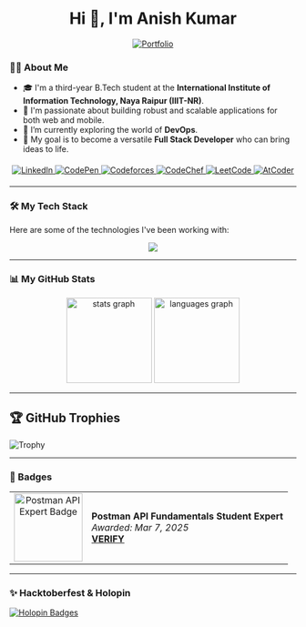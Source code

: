 <div align="center">
  <h1>Hi 👋, I'm Anish Kumar</h1>
  <a href="https://sarcastic-soul.github.io/Portfolio/" target="_blank">
    <img src="https://img.shields.io/badge/Portfolio-4CAF50?style=for-the-badge&logo=briefcase&logoColor=white" alt="Portfolio"/>
  </a>
</div>

### 👨‍💻 About Me

- 🎓 I'm a third-year B.Tech student at the **International Institute of Information Technology, Naya Raipur (IIIT-NR)**.
- 🚀 I'm passionate about building robust and scalable applications for both web and mobile.
- 🌱 I’m currently exploring the world of **DevOps**.
- 🔭 My goal is to become a versatile **Full Stack Developer** who can bring ideas to life.

<div align="center" style="margin-top: 20px; margin-bottom: 20px;">
  <a href="https://linkedin.com/in/anish-kumar-852397290" target="_blank">
    <img src="https://img.shields.io/badge/LinkedIn-0077B5?style=for-the-badge&logo=linkedin&logoColor=white" alt="LinkedIn"/>
  </a>
  <a href="https://codepen.io/topxegne-the-flexboxer" target="_blank">
    <img src="https://img.shields.io/badge/Codepen-000000?style=for-the-badge&logo=codepen&logoColor=white" alt="CodePen"/>
  </a>
  <a href="https://codeforces.com/profile/Samurott" target="_blank">
    <img src="https://img.shields.io/badge/Codeforces-E80E15?style=for-the-badge&logo=codeforces&logoColor=white" alt="Codeforces"/>
  </a>
  <a href="https://www.codechef.com/users/anish_cp" target="_blank">
  <img src="https://img.shields.io/badge/CodeChef-5B4638?style=for-the-badge&logo=codechef&logoColor=white" alt="CodeChef"/>
  </a>
  <a href="https://leetcode.com/Anish_Kumar_/" target="_blank">
  <img src="https://img.shields.io/badge/LeetCode-F0D616?style=for-the-badge&logo=leetcode&logoColor=black" alt="LeetCode"/>
</a>
  <a href="https://atcoder.jp/users/Anish_Kumar" target="_blank">
    <img src="https://img.shields.io/badge/AtCoder-000000?style=for-the-badge&logo=atcoder&logoColor=white" alt="AtCoder"/>
  </a>
</div>

---

### 🛠️ My Tech Stack

Here are some of the technologies I've been working with:

<p align="center">
  <img src="https://skillicons.dev/icons?i=javascript,typescript,java,react,nextjs,vite,tailwind,nodejs,expressjs,spring,mongodb,postgres,supabase,appwrite,firebase,docker,kubernetes,gcp,git,ubuntu&perline=10" />
</p>

---

### 📊 My GitHub Stats

<div align="center">
  <img src="https://github-readme-stats.vercel.app/api?username=Sarcastic-Soul&show_icons=true&include_all_commits=true&count_private=true&theme=dracula&hide_border=false" height="150" alt="stats graph" />
  <img src="https://github-readme-stats.vercel.app/api/top-langs?username=Sarcastic-Soul&layout=compact&langs_count=5&theme=dracula&hide_border=false" height="150" alt="languages graph" />
</div>

---

## 🏆 GitHub Trophies


![Trophy](https://github-profile-trophy.vercel.app/?username=sarcastic-soul&theme=darkhub&column=5)


---

### 🏅 Badges

<table>
  <tr>
    <td align="center">
      <a href="https://api.badgr.io/public/assertions/LHO5EhdSTIaKZLaIcLUU9Q?identity__email=anishisbusy%40gmail.com">
        <img width="120px" src="https://api.badgr.io/public/assertions/LHO5EhdSTIaKZLaIcLUU9Q/image" alt="Postman API Expert Badge">
      </a>
    </td>
    <td>
      <strong>Postman API Fundamentals Student Expert</strong><br>
      <em>Awarded: Mar 7, 2025</em><br>
      <a href="https://badgecheck.io?url=https%3A%2F%2Fapi.badgr.io%2Fpublic%2Fassertions%2FLHO5EhdSTIaKZLaIcLUU9Q%3Fidentity__email%3Danishisbusy%2540gmail.com&amp;identity__email=anishisbusy%40gmail.com" target="_blank">
        <strong>VERIFY</strong>
      </a>
    </td>
  </tr>
</table>

---

### ✨ Hacktoberfest & Holopin

[![Holopin Badges](https://holopin.me/sarcasticsoul)](https://holopin.io/@sarcasticsoul)
